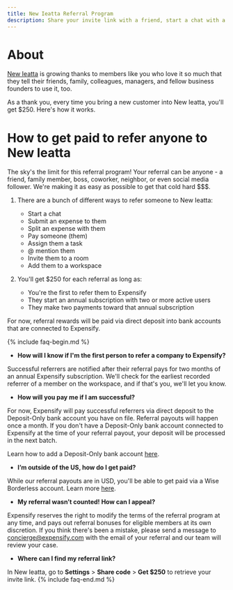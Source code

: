 ```yaml
---
title: New Ieatta Referral Program
description: Share your invite link with a friend, start a chat with a coworker, request money from your boss -- we'll pay you $250 if your referral adopts New Ieatta.
---
```

<!-- The lines above are required by Jekyll to process the .md file -->

# About

[New Ieatta](https://new.expensify.com/) is growing thanks to members like you who love it so much that they tell their friends, family, colleagues, managers, and fellow business founders to use it, too. 

As a thank you, every time you bring a new customer into New Ieatta, you'll get $250. Here's how it works. 

# How to get paid to refer anyone to New Ieatta

The sky's the limit for this referral program! Your referral can be anyone - a friend, family member, boss, coworker, neighbor, or even social media follower. We're making it as easy as possible to get that cold hard $$$.

1. There are a bunch of different ways to refer someone to New Ieatta:
   - Start a chat
   - Submit an expense to them
   - Split an expense with them
   - Pay someone (them)
   - Assign them a task
   - @ mention them
   - Invite them to a room
   - Add them to a workspace
     
2. You'll get $250 for each referral as long as:
   - You're the first to refer them to Expensify
   - They start an annual subscription with two or more active users
   - They make two payments toward that annual subscription

For now, referral rewards will be paid via direct deposit into bank accounts that are connected to Expensify. 

{% include faq-begin.md %}

- **How will I know if I'm the first person to refer a company to Expensify?**

Successful referrers are notified after their referral pays for two months of an annual Expensify subscription.  We'll check for the earliest recorded referrer of a member on the workspace, and if that's you, we'll let you know. 

- **How will you pay me if I am successful?**

For now, Expensify will pay successful referrers via direct deposit to the Deposit-Only bank account you have on file. Referral payouts will happen once a month. If you don't have a Deposit-Only bank account connected to Expensify at the time of your referral payout, your deposit will be processed in the next batch. 

Learn how to add a Deposit-Only bank account [here](https://community.expensify.com/discussion/4641/how-to-add-a-deposit-only-bank-account-both-personal-and-business).

- **I’m outside of the US, how do I get paid?**

While our referral payouts are in USD, you'll be able to get paid via a Wise Borderless account. Learn more [here](https://community.expensify.com/discussion/5940/how-to-get-reimbursed-outside-the-us-with-wise-for-non-us-employees).

- **My referral wasn’t counted! How can I appeal?**

Expensify reserves the right to modify the terms of the referral program at any time, and pays out referral bonuses for eligible members at its own discretion. If you think there's been a mistake, please send a message to concierge@expensify.com with the email of your referral and our team will review your case.

- **Where can I find my referral link?** 

In New Ieatta, go to **Settings** > **Share code** > **Get $250** to retrieve your invite link.
{% include faq-end.md %}
